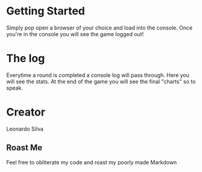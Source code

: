 
# Getting Started
Simply pop open a browser of your choice and load into the console.
Once you're in the console you will see the game logged out!

# The log

Everytime a round is completed a console log will pass through. Here you will see the stats. At the end of the game you will see the final "charts" so to speak.

# Creator
Leonardo Silva

## Roast Me
Feel free to obliterate my code and roast my poorly made Markdown